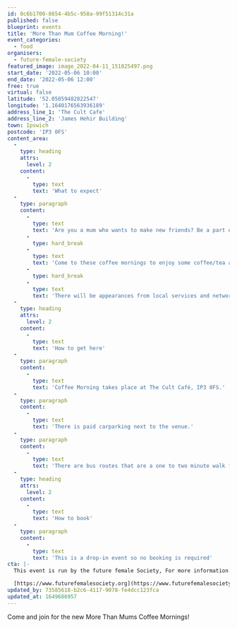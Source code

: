 ```yaml
---
id: 0c6b1700-8654-4b5c-958a-99f51314c31a
published: false
blueprint: events
title: 'More Than Mum Coffee Morning!'
event_categories:
  - food
organisers:
  - future-female-society
featured_image: image_2022-04-11_151825497.png
start_date: '2022-05-06 10:00'
end_date: '2022-05-06 12:00'
free: true
virtual: false
latitude: '52.05059482822547'
longitude: '1.1640176563936189'
address_line_1: 'The Cult Cafe'
address_line_2: 'James Hehir Building'
town: Ipswich
postcode: 'IP3 0FS'
content_area:
  -
    type: heading
    attrs:
      level: 2
    content:
      -
        type: text
        text: 'What to expect'
  -
    type: paragraph
    content:
      -
        type: text
        text: 'Are you a mum who wants to make new friends? Be a part of a supportive and friendly group for women?'
      -
        type: hard_break
      -
        type: text
        text: 'Come to these coffee mornings to enjoy some coffee/tea and cake and relax while meeting other mums!'
      -
        type: hard_break
      -
        type: text
        text: 'There will be appearances from local services and networks too'
  -
    type: heading
    attrs:
      level: 2
    content:
      -
        type: text
        text: 'How to get here'
  -
    type: paragraph
    content:
      -
        type: text
        text: 'Coffee Morning takes place at The Cult Café, IP3 0FS.'
  -
    type: paragraph
    content:
      -
        type: text
        text: 'There is paid carparking next to the venue.'
  -
    type: paragraph
    content:
      -
        type: text
        text: 'There are bus routes that are a one to two minute walk from the venue.'
  -
    type: heading
    attrs:
      level: 2
    content:
      -
        type: text
        text: 'How to book'
  -
    type: paragraph
    content:
      -
        type: text
        text: 'This is a drop-in event so no booking is required'
cta: |-
  This event is run by the future female Society, For more information please get in touch via:

  [https://www.futurefemalesociety.org](https://www.futurefemalesociety.org)
updated_by: 73585618-b2c6-4117-9078-fe4dcc123fca
updated_at: 1649686957
---
```

Come and join for the new More Than Mums Coffee Mornings!